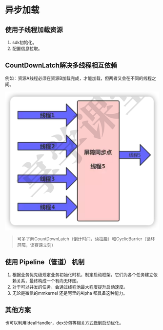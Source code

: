 # 异步加载

## 使用子线程加载资源
1. sdk初始化。
2. 配置信息拉取。

## CountDownLatch解决多线程相互依赖

例如：资源A线程必须在资源B加载完成，才能加载，但两者又会在不同的线程之间。

![](img/e3e28a68.png)

> 可多了解CountDownLatch（倒计时闩，读拉趣）和CyclicBarrier（循环屏障，读赛课立刻）

## 使用 Pipeline（管道） 机制

1. 根据业务优先级规定业务初始化时机，制定启动框架，它们为各个任务建立依赖关系，最终构成一个有向无环图。
2. 对于可以并发的任务，会通过线程池最大程度提升启动速度。
3. 无论是微信的mmkernel 还是阿里的Alpha 都具备这种能力。

## 其他方案
也可以利用IdealHandler，dex分包等相关方式做到启动优化。